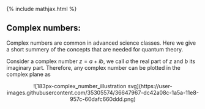 {% include mathjax.html %}

## Complex numbers:

Complex numbers are common in advanced science classes. Here we give a short summery of the concepts that are needed for quantum theory.

Consider a complex number $z=a+ib$, we call $a$ the real part of $z$ and $b$ its imaginary part. Therefore, any complex number can be plotted in the complex plane as


<p align="center">
![183px-complex_number_illustration svg](https://user-images.githubusercontent.com/35305574/36647967-dc42a08c-1a5a-11e8-957c-60dafc660ddd.png)
</p>

